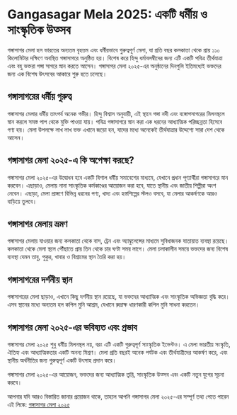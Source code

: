 # Gangasagar Mela 2025: একটি ধর্মীয় ও সাংস্কৃতিক উত্সব

গঙ্গাসাগর মেলা হল ভারতের অন্যতম বৃহত্তম এবং ধর্মীয়ভাবে গুরুত্বপূর্ণ মেলা, যা প্রতি বছর কলকাতা থেকে প্রায় ১১০ কিলোমিটার দক্ষিণে অবস্থিত গঙ্গাসাগরে অনুষ্ঠিত হয়। বিশেষ করে হিন্দু ধর্মাবলম্বীদের জন্য এটি একটি পবিত্র তীর্থযাত্রা এবং বহু ভক্তরা গঙ্গা সাগরে স্নান করতে আসেন। গঙ্গাসাগর মেলা ২০২৫-এর অনুষ্ঠানের দিনগুলি ইতিমধ্যেই ভক্তদের জন্য এক বিশেষ উৎসবের আকারে শুরু হতে চলেছে। 

## গঙ্গাসাগরের ধর্মীয় গুরুত্ব

গঙ্গাসাগর মেলার ধর্মীয় তাৎপর্য অনেক গভীর। হিন্দু বিশ্বাস অনুযায়ী, এই স্থানে গঙ্গা নদী এবং বঙ্গোপসাগরের মিলনস্থলে স্নান করলে সমস্ত পাপ থেকে মুক্তি পাওয়া যায়। পবিত্র গঙ্গাসাগরে স্নান করা এক ধরনের আধ্যাত্মিক পরিচ্ছন্নতা হিসেবে গণ্য হয়। মেলা উপলক্ষে লাখ লাখ ভক্ত এখানে জড়ো হন, যাদের মধ্যে অনেকেই তীর্থযাত্রার উদ্দেশ্যে সারা দেশ থেকে আসেন। 

## গঙ্গাসাগর মেলা ২০২৫-এ কি অপেক্ষা করছে?

গঙ্গাসাগর মেলা ২০২৫-এর উদ্বোধন হবে একটি বিশাল ধর্মীয় সমাবেশের মাধ্যমে, যেখানে প্রধান পূণ্যার্থীরা গঙ্গাসাগরে স্নান করবেন। এছাড়াও, মেলায় নানা সাংস্কৃতিক কর্মকাণ্ডের আয়োজন করা হবে, যাতে স্থানীয় এবং জাতীয় শিল্পীরা অংশ নেবেন। এছাড়া, মেলা প্রাঙ্গণে বিভিন্ন ধরনের পণ্য, খাদ্য এবং হস্তশিল্পের স্টলও বসবে, যা মেলার আকর্ষণকে আরও বাড়িয়ে তুলবে। 

## গঙ্গাসাগর মেলায় ভ্রমণ

গঙ্গাসাগর মেলায় যাওয়ার জন্য কলকাতা থেকে বাস, ট্রেন এবং অ্যাম্বুলেন্সের মাধ্যমে সুবিধাজনক যাতায়াত ব্যবস্থা রয়েছে। কলকাতা থেকে মেলা স্থলে পৌঁছাতে প্রায় তিন থেকে চার ঘণ্টা সময় লাগে। মেলা চলাকালীন সময়ে ভক্তদের জন্য বিশেষ ব্যবস্থা যেমন তাবু, পুকুর, খাবার ও বিশ্রামের স্থান তৈরি করা হয়।

## গঙ্গাসাগরের দর্শনীয় স্থান

গঙ্গাসাগরের মেলা ছাড়াও, এখানে কিছু দর্শনীয় স্থান রয়েছে, যা ভক্তদের আধ্যাত্মিক এবং সাংস্কৃতিক অভিজ্ঞতা বৃদ্ধি করে। এসব স্থানের মধ্যে অন্যতম হল কপিল মুনি আশ্রম, যেখানে রুদ্রাক্ষ ধারণকারী কপিল মুনি সাধনা করতেন। 

## গঙ্গাসাগর মেলা ২০২৫-এর ভবিষ্যত এবং প্রভাব

গঙ্গাসাগর মেলা ২০২৫ শুধু ধর্মীয় মিলনস্থল নয়, বরং এটি একটি গুরুত্বপূর্ণ সাংস্কৃতিক ইভেন্টও। এ মেলা ভারতীয় সংস্কৃতি, ঐতিহ্য এবং আধ্যাত্মিকতার একটি অনন্য মিশ্রণ। মেলা প্রতি বছরই অনেক পর্যটক এবং তীর্থযাত্রীদের আকর্ষণ করে, এবং স্থানীয় অর্থনীতির জন্য গুরুত্বপূর্ণ একটি উৎসাহ প্রদান করে। 

গঙ্গাসাগর মেলা ২০২৫-এর আয়োজন, ভক্তদের জন্য আধ্যাত্মিক তৃপ্তি, সাংস্কৃতিক উত্সব এবং একটি নতুন যুগের সূচনা করবে।

আপনার যদি আরও বিস্তারিত জানার প্রয়োজন থাকে, তাহলে আপনি গঙ্গাসাগর মেলা ২০২৫-এর সম্পূর্ণ তথ্য পেতে পারেন এই লিঙ্কে: [গঙ্গাসাগর মেলা ২০২৫](https://pakanews.com/gangasagar-mela-2025-today-07-january-2025/)
